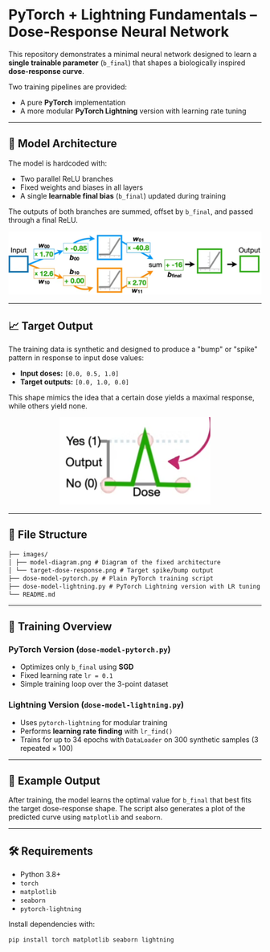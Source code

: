 # PyTorch + Lightning Fundamentals – Dose-Response Neural Network

This repository demonstrates a minimal neural network designed to learn a **single trainable parameter** (`b_final`) that shapes a biologically inspired **dose-response curve**.

Two training pipelines are provided:
- A pure **PyTorch** implementation
- A more modular **PyTorch Lightning** version with learning rate tuning

---

## 🧠 Model Architecture

The model is hardcoded with:
- Two parallel ReLU branches
- Fixed weights and biases in all layers
- A single **learnable final bias** (`b_final`) updated during training

The outputs of both branches are summed, offset by `b_final`, and passed through a final ReLU.

<p align="center">
  <img src="images/model-diagram.png" width="800" alt="Model Diagram"/>
</p>

---

## 📈 Target Output

The training data is synthetic and designed to produce a "bump" or "spike" pattern in response to input dose values:

- **Input doses:** `[0.0, 0.5, 1.0]`
- **Target outputs:** `[0.0, 1.0, 0.0]`

This shape mimics the idea that a certain dose yields a maximal response, while others yield none.

<p align="center">
  <img src="images/target-dose-response.png" width="300" alt="Target Output Shape"/>
</p>

---

## 📂 File Structure
```
├── images/
│ ├── model-diagram.png # Diagram of the fixed architecture
│ └── target-dose-response.png # Target spike/bump output
├── dose-model-pytorch.py # Plain PyTorch training script
├── dose-model-lightning.py # PyTorch Lightning version with LR tuning
└── README.md
```
---

## 🚀 Training Overview

### PyTorch Version (`dose-model-pytorch.py`)
- Optimizes only `b_final` using **SGD**
- Fixed learning rate `lr = 0.1`
- Simple training loop over the 3-point dataset

### Lightning Version (`dose-model-lightning.py`)
- Uses `pytorch-lightning` for modular training
- Performs **learning rate finding** with `lr_find()`
- Trains for up to 34 epochs with `DataLoader` on 300 synthetic samples (3 repeated × 100)

---

## 🧪 Example Output

After training, the model learns the optimal value for `b_final` that best fits the target dose-response shape. The script also generates a plot of the predicted curve using `matplotlib` and `seaborn`.

---

## 🛠️ Requirements

- Python 3.8+
- `torch`
- `matplotlib`
- `seaborn`
- `pytorch-lightning`

Install dependencies with:

```bash
pip install torch matplotlib seaborn lightning

